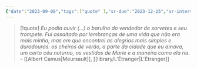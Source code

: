 ```yaml
---
{"date":"2023-09-08","tags":["quote" ],"sr-due":"2023-12-25","sr-interval":4,"sr-ease":276,"publish":true,"PassFrontmatter":true}
---
```


> [!quote] *Eu podia ouvir (...) o barulho do vendedor de sorvetes e seu trompete. Fui assaltado por lembranças de uma vida que não era mais minha, mas em que encontrei as alegrias mais simples e duradouras: os cheiros de verão, a parte da cidade que eu amava, um certo céu noturno, os vestidos de Marie e a maneira como ela ria.*
> \- [[Albert Camus\|Meursault]], [[library/L'Étranger\|L'Étranger]]
